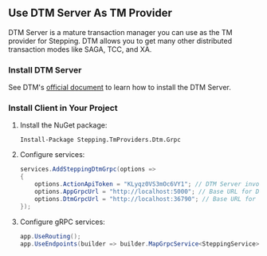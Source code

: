 ## Use DTM Server As TM Provider

DTM Server is a mature transaction manager you can use as the TM provider for Stepping. DTM allows you to get many other distributed transaction modes like SAGA, TCC, and XA.

### Install DTM Server

See DTM's [official document](https://en.dtm.pub/guide/install.html) to learn how to install the DTM Server.

### Install Client in Your Project

1. Install the NuGet package:
   ```shell
   Install-Package Stepping.TmProviders.Dtm.Grpc
   ```
2. Configure services:
   ```csharp
   services.AddSteppingDtmGrpc(options =>
   {
       options.ActionApiToken = "KLyqz0VS3mOc6VY1"; // DTM Server invokes app's action APIs with this token for authorization.
       options.AppGrpcUrl = "http://localhost:5000"; // Base URL for DTM Server to invoke the current app. Only HTTP scheme now!
       options.DtmGrpcUrl = "http://localhost:36790"; // Base URL for the current app to invoke DTM Server.
   });
   ```
3. Configure gRPC services:
   ```csharp
   app.UseRouting();
   app.UseEndpoints(builder => builder.MapGrpcService<SteppingService>());
   ```